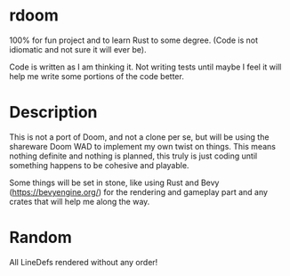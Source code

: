 # rdoom

100% for fun project and to learn Rust to some degree. (Code is not idiomatic and not sure it will ever be).

Code is written as I am thinking it. Not writing tests until maybe I feel it will help me write some portions of the code better. 

# Description

This is not a port of Doom, and not a clone per se, but will be using the shareware Doom WAD to implement my own twist on things. This means nothing definite and nothing is planned, this truly is just coding until something happens to be cohesive and playable.

Some things will be set in stone, like using Rust and Bevy (https://bevyengine.org/) for the rendering and gameplay part and any crates that will help me along the way.


# Random

All LineDefs rendered without any order!

